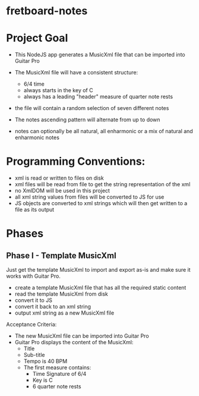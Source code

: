 # fretboard-notes

# Project Goal
* This NodeJS app generates a MusicXml file that can be imported into Guitar Pro

* The MusicXml file will have a consistent structure:
    *  6/4 time
    *  always starts in the key of C
    *  always has a leading "header" measure of quarter note rests

* the file will contain a random selection of seven different notes
* The notes ascending pattern will alternate from up to down
* notes can optionally be all natural, all enharmonic or a mix of natural and enharmonic notes

# Programming Conventions:
* xml is read or written to files on disk
* xml files will be read from file to get the string representation of the xml
* no XmlDOM will be used in this project
* all xml string values from files will be converted to JS for use
* JS objects are converted to xml strings which will then get written to a file as its output

# Phases

## Phase I - Template MusicXml
Just get the template MusicXml to import and export as-is and make sure it works with Guitar Pro. 
* create a template MusicXml file that has all the required static content 
* read the template MusicXml from disk
* convert it to JS  
* convert it back to an xml string
* output xml string as a new MusicXml file 

Acceptance Criteria:
* The new MusicXml file can be imported into Guitar Pro
* Guitar Pro displays the content of the MusicXml:
    * Title
    * Sub-title
    * Tempo is 40 BPM
    * The first measure contains:
        * Time Signature of 6/4
        * Key is C
        * 6 quarter note rests
    
